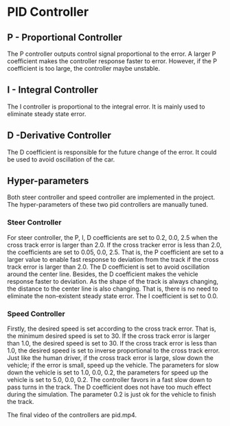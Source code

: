# PID Controller
## P - Proportional Controller
The P controller outputs control signal proportional to the error. A larger P coefficient makes the controller response faster to error. However, if the P coefficient is too large, the controller maybe unstable.

## I - Integral Controller
The I controller is proportional to the integral error. It is mainly used to eliminate steady state error.

## D -Derivative Controller
The D coefficient is responsible for the future change of the error. It could be used to avoid oscillation of the car.
## Hyper-parameters
Both steer controller and speed controller are implemented in the project. The hyper-parameters of these two pid controllers are manually tuned.
### Steer Controller
For steer controller, the P, I, D coefficients are set to 0.2, 0.0, 2.5 when the cross track error is larger than 2.0. If the cross tracker error is less than 2.0, the coefficients are set to 0.05, 0.0, 2.5. That is, the P coefficient are set to a larger value to enable fast response to deviation from the track if the cross track error is larger than 2.0. The D coefficient is set to avoid oscillation around the center line. Besides, the D coefficient makes the vehicle response faster to deviation. As the shape of the track is always changing, the distance to the center line is also changing. That is, there is no need to eliminate the non-existent steady state error. The I coefficient is set to 0.0.
### Speed Controller
Firstly, the desired speed is set according to the cross track error. That is, the minimum desired speed is set to 30. If the cross track error is larger than 1.0, the desired speed is set to 30. If the cross track error is less than 1.0, the desired speed is set to inverse proportional to the cross track error. Just like the human driver, if the cross track error is large, slow down the vehicle; if the error is small, speed up the vehicle. The parameters for slow down the vehicle is set to 1.0, 0.0, 0.2, the parameters for speed up the vehicle is set to 5.0, 0.0, 0.2. The controller favors in a fast slow down to pass turns in the track. The D coefficient does not have too much effect during the simulation. The parameter 0.2 is just ok for the vehicle to finish the track.

The final video of the controllers are pid.mp4.